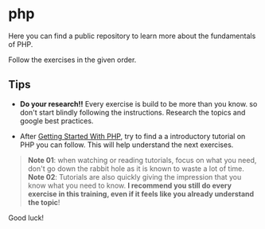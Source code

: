 # php

Here you can find a public repository to learn more about the fundamentals of PHP.

Follow the exercises in the given order.

## Tips
- **Do your research!!** Every exercise is build to be more than you know. so don't start blindly following the instructions. Research the topics and google best practices.

- After [Getting Started With PHP](./00.Getting-started-with-PHP/), try to find a a introductory tutorial on PHP you can follow. This will help understand the next exercises.

> **Note 01**: when watching or reading tutorials, focus on what you need, don't go down the rabbit hole as it is known to waste a lot of time.
> **Note 02**: Tutorials are also quickly giving the impression that you know what you need to know. **I recommend you still do every exercise in this training, even if it feels like you already understand the topic**!

Good luck!